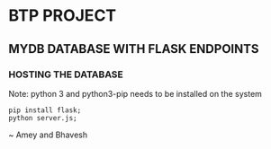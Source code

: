 # BTP PROJECT
## MYDB DATABASE WITH FLASK ENDPOINTS

### HOSTING THE DATABASE
Note: python 3 and python3-pip needs to be installed on the system
```
pip install flask; 
python server.js;
```

~ Amey and Bhavesh